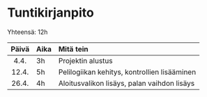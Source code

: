 # Tuntikirjanpito

Yhteensä: 12h

| Päivä | Aika | Mitä tein |
| :----:|:-----| :----------|
| 4.4. | 3h    | Projektin alustus |
| 12.4. | 5h | Pelilogiikan kehitys, kontrollien lisääminen |
| 26.4. | 4h | Aloitusvalikon lisäys, palan vaihdon lisäys |